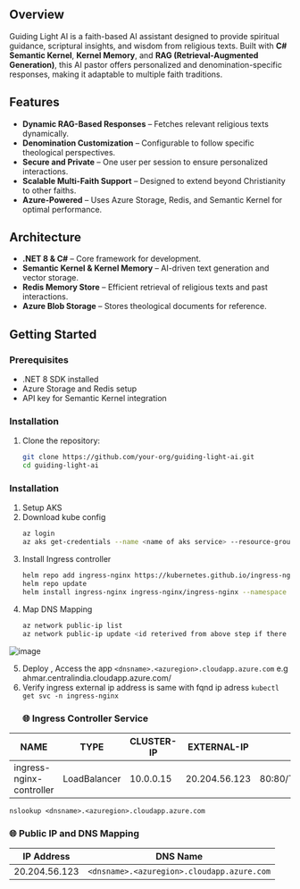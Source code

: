 
## Overview  
Guiding Light AI is a faith-based AI assistant designed to provide spiritual guidance, scriptural insights, and wisdom from religious texts. Built with **C# Semantic Kernel**, **Kernel Memory**, and **RAG (Retrieval-Augmented Generation)**, this AI pastor offers personalized and denomination-specific responses, making it adaptable to multiple faith traditions.  

## Features  
- **Dynamic RAG-Based Responses** – Fetches relevant religious texts dynamically.  
- **Denomination Customization** – Configurable to follow specific theological perspectives.  
- **Secure and Private** – One user per session to ensure personalized interactions.  
- **Scalable Multi-Faith Support** – Designed to extend beyond Christianity to other faiths.  
- **Azure-Powered** – Uses Azure Storage, Redis, and Semantic Kernel for optimal performance.  

## Architecture  
- **.NET 8 & C#** – Core framework for development.  
- **Semantic Kernel & Kernel Memory** – AI-driven text generation and vector storage.  
- **Redis Memory Store** – Efficient retrieval of religious texts and past interactions.  
- **Azure Blob Storage** – Stores theological documents for reference.  

## Getting Started  
### Prerequisites  
- .NET 8 SDK installed  
- Azure Storage and Redis setup  
- API key for Semantic Kernel integration  

### Installation  
1. Clone the repository:  
   ```sh
   git clone https://github.com/your-org/guiding-light-ai.git
   cd guiding-light-ai
### Installation  
1. Setup AKS
2. Download kube config
    ```sh
   az login
   az aks get-credentials --name <name of aks service> --resource-group <rg of aks service>
3. Install Ingress controller
   ```sh
   helm repo add ingress-nginx https://kubernetes.github.io/ingress-nginx
   helm repo update
   helm install ingress-nginx ingress-nginx/ingress-nginx --namespace ingress-nginx --create-namespace --set controller.service.externalTrafficPolicy=Local
4. Map DNS Mapping
   ```sh
   az network public-ip list
   az network public-ip update <id reterived from above step if there are multiple id use  nginx one see secreenshot below > -dns-name "<dns name of your choice e.g guidinglight>" ```
![image](https://github.com/user-attachments/assets/5a43a16d-adad-4a1f-aa05-289bcdd891a5)


   
5. Deploy , Access the app  ```<dnsname>.<azuregion>.cloudapp.azure.com``` e.g ahmar.centralindia.cloudapp.azure.com/
6. Verify ingress external ip address is same with fqnd ip adress
   ```kubectl get svc -n ingress-nginx```
   ### 🌐 Ingress Controller Service

| NAME                     | TYPE         | CLUSTER-IP   | EXTERNAL-IP     | PORT(S)                    |
|--------------------------|--------------|--------------|------------------|-----------------------------|
| ingress-nginx-controller| LoadBalancer | 10.0.0.15    | 20.204.56.123    | 80:80/TCP,443:443/TCP      |

```nslookup <dnsname>.<azuregion>.cloudapp.azure.com```
### 🌐 Public IP and DNS Mapping

| IP Address       | DNS Name                                           |
|------------------|----------------------------------------------------|
| 20.204.56.123    | ```<dnsname>.<azuregion>.cloudapp.azure.com```     |



   
 
